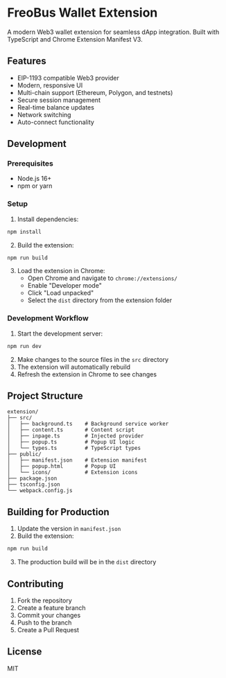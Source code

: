 # FreoBus Wallet Extension

A modern Web3 wallet extension for seamless dApp integration. Built with TypeScript and Chrome Extension Manifest V3.

## Features

- EIP-1193 compatible Web3 provider
- Modern, responsive UI
- Multi-chain support (Ethereum, Polygon, and testnets)
- Secure session management
- Real-time balance updates
- Network switching
- Auto-connect functionality

## Development

### Prerequisites

- Node.js 16+
- npm or yarn

### Setup

1. Install dependencies:
```bash
npm install
```

2. Build the extension:
```bash
npm run build
```

3. Load the extension in Chrome:
   - Open Chrome and navigate to `chrome://extensions/`
   - Enable "Developer mode"
   - Click "Load unpacked"
   - Select the `dist` directory from the extension folder

### Development Workflow

1. Start the development server:
```bash
npm run dev
```

2. Make changes to the source files in the `src` directory
3. The extension will automatically rebuild
4. Refresh the extension in Chrome to see changes

## Project Structure

```
extension/
├── src/
│   ├── background.ts    # Background service worker
│   ├── content.ts       # Content script
│   ├── inpage.ts        # Injected provider
│   ├── popup.ts         # Popup UI logic
│   └── types.ts         # TypeScript types
├── public/
│   ├── manifest.json    # Extension manifest
│   ├── popup.html       # Popup UI
│   └── icons/           # Extension icons
├── package.json
├── tsconfig.json
└── webpack.config.js
```

## Building for Production

1. Update the version in `manifest.json`
2. Build the extension:
```bash
npm run build
```
3. The production build will be in the `dist` directory

## Contributing

1. Fork the repository
2. Create a feature branch
3. Commit your changes
4. Push to the branch
5. Create a Pull Request

## License

MIT 